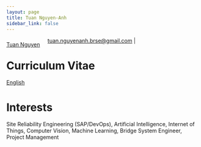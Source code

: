```yaml
---
layout: page
title: Tuan Nguyen-Anh
sidebar_link: false
---
```


<!--img src='/assets/img/IMG_6283.JPG' width='128' alt='Tuan Nguyen-Anh' style="float: right;" -->

<script type="text/javascript" src="https://platform.linkedin.com/badges/js/profile.js" async defer></script>
<div class="LI-profile-badge"  data-version="v1" data-size="medium" data-locale="ja_JP" data-type="horizontal" data-theme="dark" data-vanity="tuan-nguyen-b21490213" style="float: left; margin-right: 20px; margin-bottom: 10px; margin-top: 10px;"><a class="LI-simple-link" href='https://vn.linkedin.com/in/tuan-nguyen-b21490213?trk=profile-badge'>Tuan Nguyen</a></div>

<div id="webaddress">
<a href="mailto:tuan.nguyenanh.brse@gmail.com">tuan.nguyenanh.brse@gmail.com</a>
| <a href="https://github.com/wanted2"><i class="fab fa-github-square"></i></a>
<a href="{{ site.url }}"><i class="fas fa-blog"></i></a>
<a href="https://www.facebook.com/profile.php?id=100054680134010"><i class="fab fa-facebook-square"></i></a>
</div>

# Curriculum Vitae

[English](/assets/english.pdf)

# Interests

Site Reliability Engineering (SAP/DevOps), Artificial Intelligence, Internet of Things, Computer Vision, Machine Learning,
Bridge System Engineer, Project Management
